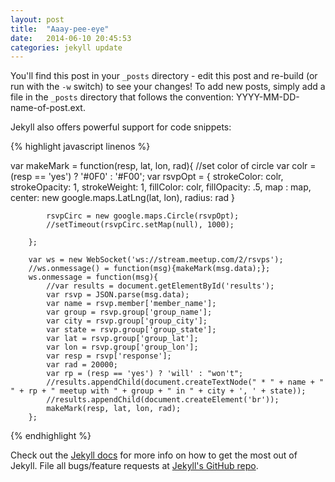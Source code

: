 ```yaml
---
layout: post
title:  "Aaay-pee-eye"
date:   2014-06-10 20:45:53
categories: jekyll update
---
```


You'll find this post in your `_posts` directory - edit this post and re-build (or run with the `-w` switch) to see your changes!
To add new posts, simply add a file in the `_posts` directory that follows the convention: YYYY-MM-DD-name-of-post.ext.

Jekyll also offers powerful support for code snippets:

{% highlight javascript linenos %}

var makeMark = function(resp, lat, lon, rad){
            //set color of circle
            var colr = (resp == 'yes') ? '#0F0' : '#F00';
            var rsvpOpt = {
                strokeColor: colr,
                strokeOpacity: 1,
                strokeWeight: 1,
                fillColor: colr,
                fillOpacity: .5,
                map : map,
                center: new google.maps.LatLng(lat, lon),
                radius: rad
            }    

            rsvpCirc = new google.maps.Circle(rsvpOpt);
            //setTimeout(rsvpCirc.setMap(null), 1000);
                
        };
        
        var ws = new WebSocket('ws://stream.meetup.com/2/rsvps');
        //ws.onmessage() = function(msg){makeMark(msg.data);};
        ws.onmessage = function(msg){
            //var results = document.getElementById('results');
            var rsvp = JSON.parse(msg.data);
            var name = rsvp.member['member_name'];
            var group = rsvp.group['group_name'];
            var city = rsvp.group['group_city'];
            var state = rsvp.group['group_state'];
            var lat = rsvp.group['group_lat'];
            var lon = rsvp.group['group_lon'];
            var resp = rsvp['response'];
            var rad = 20000;
            var rp = (resp == 'yes') ? 'will' : "won't";
            //results.appendChild(document.createTextNode(" * " + name + " " + rp + " meetup with " + group + " in " + city + ', ' + state));
            //results.appendChild(document.createElement('br'));
            makeMark(resp, lat, lon, rad);
        }; 

{% endhighlight %}

Check out the [Jekyll docs][jekyll] for more info on how to get the most out of Jekyll. File all bugs/feature requests at [Jekyll's GitHub repo][jekyll-gh].

[jekyll-gh]: https://github.com/jekyll/jekyll
[jekyll]:    http://jekyllrb.com
